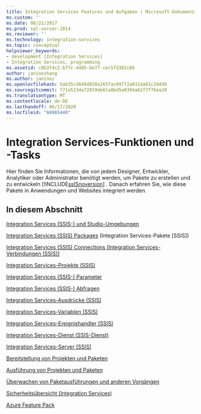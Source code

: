 ```yaml
---
title: Integration Services Features und Aufgaben | Microsoft-Dokumentation
ms.custom: ''
ms.date: 08/21/2017
ms.prod: sql-server-2014
ms.reviewer: ''
ms.technology: integration-services
ms.topic: conceptual
helpviewer_keywords:
- development [Integration Services]
- Integration Services, programming
ms.assetid: c0b3f4c2-b77c-4485-be77-cec5fd382c86
author: janinezhang
ms.author: janinez
ms.openlocfilehash: 5ab35cd849d020a265fac097f2a0314a81c20dd8
ms.sourcegitcommit: f71e523da72019de81a8bd5a0394a62f7f76ea20
ms.translationtype: MT
ms.contentlocale: de-DE
ms.lasthandoff: 06/17/2020
ms.locfileid: "84965440"
---
```

# <a name="integration-services-features-and-tasks"></a>Integration Services-Funktionen und -Tasks
  Hier finden Sie Informationen, die von jedem Designer, Entwickler, Analytiker oder Administrator benötigt werden, um Pakete zu erstellen und zu entwickeln [!INCLUDE[ssISnoversion](../includes/ssisnoversion-md.md)] . Danach erfahren Sie, wie diese Pakete in Anwendungen und Websites integriert werden.  
  
## <a name="in-this-section"></a>In diesem Abschnitt  
 [Integration Services &#40;SSIS-&#41; und Studio-Umgebungen](integration-services-ssis-development-and-management-tools.md)  
  
 [Integration Services &#40;SSIS&#41; Packages](../../2014/integration-services/integration-services-ssis-packages.md) (Integration Services-Pakete [SSIS])  
  
 [Integration Services (SSIS) Connections (Integration Services-Verbindungen (SSIS))](connection-manager/integration-services-ssis-connections.md)  
  
 [Integration Services-Projekte &#40;SSIS&#41;](integration-services-ssis-projects-and-solutions.md)  
  
 [Integration Services &#40;SSIS-&#41; Parameter](integration-services-ssis-package-and-project-parameters.md)  
  
 [Integration Services &#40;SSIS-&#41; Abfragen](integration-services-ssis-queries.md)  
  
 [Integration Services-Ausdrücke &#40;SSIS&#41;](expressions/integration-services-ssis-expressions.md)  
  
 [Integration Services-Variablen &#40;SSIS&#41;](integration-services-ssis-variables.md)  
  
 [Integration Services-Ereignishandler &#40;SSIS&#41;](integration-services-ssis-event-handlers.md)  
  
 [Integration Services-Dienst &#40;SSIS-Dienst&#41;](service/integration-services-service-ssis-service.md)  
  
 [Integration Services-Server &#40;SSIS&#41;](catalog/integration-services-ssis-server-and-catalog.md)  
  
 [Bereitstellung von Projekten und Paketen](packages/deploy-integration-services-ssis-projects-and-packages.md)  
  
 [Ausführung von Projekten und Paketen](packages/run-integration-services-ssis-packages.md)  
  
 [Überwachen von Paketausführungen und anderen Vorgängen](performance/monitor-running-packages-and-other-operations.md)  
  
 [Sicherheitsübersicht &#40;Integration Services&#41;](security/security-overview-integration-services.md)  
  
 [Azure Feature Pack](azure-feature-pack-for-integration-services-ssis.md)  
  
  
